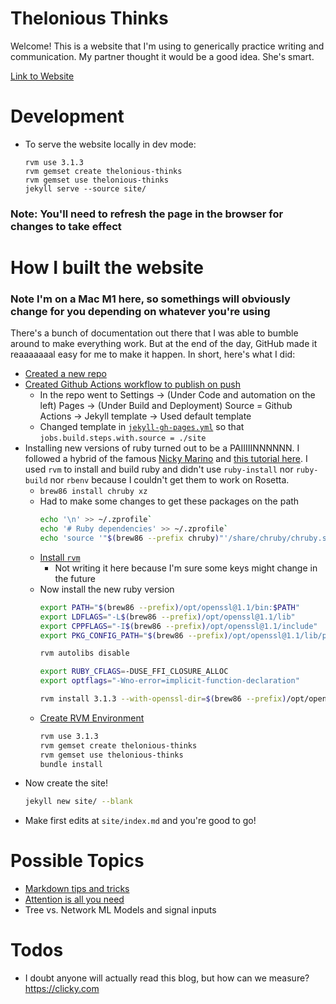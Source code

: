 # Thelonious Thinks
Welcome! This is a website that I'm using to generically practice writing and communication. My partner thought it would be a good idea. She's smart.

[Link to Website](https://atheheath.github.io/thelonious-thinks/)

# Development
* To serve the website locally in dev mode:
    ```
    rvm use 3.1.3
    rvm gemset create thelonious-thinks
    rvm gemset use thelonious-thinks
    jekyll serve --source site/
    ```
### Note: You'll need to refresh the page in the browser for changes to take effect

# How I built the website

### Note I'm on a Mac M1 here, so somethings will obviously change for you depending on whatever you're using
There's a bunch of documentation out there that I was able to bumble around to make everything work. But at the end of the day, GitHub made it reaaaaaaal easy for me to make it happen. In short, here's what I did:
* [Created a new repo](https://docs.github.com/en/pages/getting-started-with-github-pages/about-github-pages)
* [Created Github Actions workflow to publish on push](https://docs.github.com/en/pages/getting-started-with-github-pages/configuring-a-publishing-source-for-your-github-pages-site#publishing-with-a-custom-github-actions-workflow) 
    * In the repo went to Settings -> (Under Code and automation on the left) Pages -> (Under Build and Deployment) Source = Github Actions -> Jekyll template -> Used default template
    * Changed template in [`jekyll-gh-pages.yml`](https://github.com/atheheath/thelonious-thinks/blob/main/.github/workflows/jekyll-gh-pages.yml) so that `jobs.build.steps.with.source = ./site`
* Installing new versions of ruby turned out to be a PAIIIIINNNNNN. I followed a hybrid of the famous [Nicky Marino](https://nickymarino.com/2021/12/17/install-ruby-273-on-m1/) and [this tutorial here](https://jekyllrb.com/docs/installation/macos/). I used `rvm` to install and build ruby and didn't use `ruby-install` nor `ruby-build` nor `rbenv` because I couldn't get them to work on Rosetta.
    * ```brew86 install chruby xz```
    * Had to make some changes to get these packages on the path
        ```bash
        echo '\n' >> ~/.zprofile`
        echo '# Ruby dependencies' >> ~/.zprofile`
        echo 'source '"$(brew86 --prefix chruby)"'/share/chruby/chruby.sh' >> ~/.zprofile` # (again, the homebrew path will most likely be different. To find out, use `brew86 --prefix chruby` and `brew86 --prefix ruby-install`, etc.)
        ```
    * [Install `rvm`](https://rvm.io)
        * Not writing it here because I'm sure some keys might change in the future
    * Now install the new ruby version
        ```bash
        export PATH="$(brew86 --prefix)/opt/openssl@1.1/bin:$PATH"
        export LDFLAGS="-L$(brew86 --prefix)/opt/openssl@1.1/lib"
        export CPPFLAGS="-I$(brew86 --prefix)/opt/openssl@1.1/include"
        export PKG_CONFIG_PATH="$(brew86 --prefix)/opt/openssl@1.1/lib/pkgconfig"
        
        rvm autolibs disable
        
        export RUBY_CFLAGS=-DUSE_FFI_CLOSURE_ALLOC
        export optflags="-Wno-error=implicit-function-declaration"
        
        rvm install 3.1.3 --with-openssl-dir=$(brew86 --prefix)/opt/openssl@1.1
        ```
    * [Create RVM Environment](https://fgimian.github.io/blog/2012/12/08/setting-up-virtual-development-environments-for-ruby/)
        ```bash
        rvm use 3.1.3
        rvm gemset create thelonious-thinks
        rvm gemset use thelonious-thinks
        bundle install
        ``` 
* Now create the site!
    ```bash
    jekyll new site/ --blank
    ```
* Make first edits at `site/index.md` and you're good to go!

# Possible Topics
* [Markdown tips and tricks](https://gist.github.com/clintel/1155906#file-gistfile1-md)
* [Attention is all you need](https://arxiv.org/abs/1706.03762)
* Tree vs. Network ML Models and signal inputs

# Todos
* I doubt anyone will actually read this blog, but how can we measure? https://clicky.com
